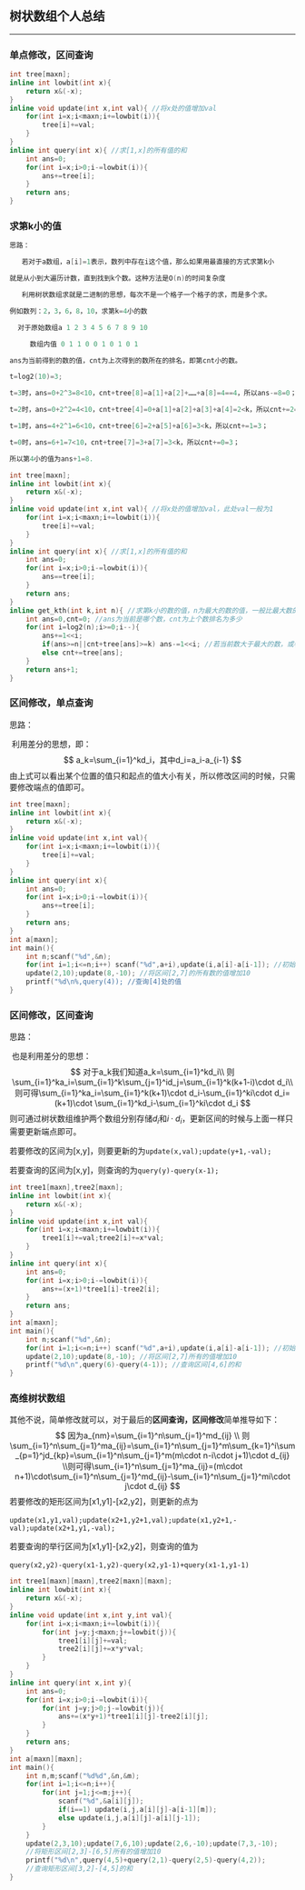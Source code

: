 ## 树状数组个人总结

---

### 单点修改，区间查询

```cpp
int tree[maxn];
inline int lowbit(int x){
    return x&(-x);
}
inline void update(int x,int val){ //将x处的值增加val
    for(int i=x;i<maxn;i+=lowbit(i)){
        tree[i]+=val;
    }
}
inline int query(int x){ //求[1,x]的所有值的和
    int ans=0;
    for(int i=x;i>0;i-=lowbit(i)){
        ans+=tree[i];
    }
    return ans;
}
```

### 求第k小的值

```cpp
思路：

​	若对于a数组，a[i]=1表示，数列中存在i这个值，那么如果用最直接的方式求第k小

就是从小到大遍历计数，直到找到k个数。这种方法是O(n)的时间复杂度

​	利用树状数组求就是二进制的思想，每次不是一个格子一个格子的求，而是多个求。

例如数列：2，3，6，8，10，求第k=4小的数

  对于原始数组a 1 2 3 4 5 6 7 8 9 10

​	  数组内值 0 1 1 0 0 1 0 1 0 1

ans为当前得到的数的值，cnt为上次得到的数所在的排名，即第cnt小的数。

t=log2(10)=3;

t=3时，ans=0+2^3=8<10，cnt+tree[8]=a[1]+a[2]+……+a[8]=4==4，所以ans-=8=0；

t=2时，ans=0+2^2=4<10，cnt+tree[4]=0+a[1]+a[2]+a[3]+a[4]=2<k，所以cnt+=2=2；

t=1时，ans=4+2^1=6<10，cnt+tree[6]=2+a[5]+a[6]=3<k，所以cnt+=1=3；

t=0时，ans=6+1=7<10，cnt+tree[7]=3+a[7]=3<k，所以cnt+=0=3；

所以第4小的值为ans+1=8.
```

```cpp
int tree[maxn];
inline int lowbit(int x){
    return x&(-x);
}
inline void update(int x,int val){ //将x处的值增加val，此处val一般为1
    for(int i=x;i<maxn;i+=lowbit(i)){
        tree[i]+=val;
    }
}
inline int query(int x){ //求[1,x]的所有值的和
    int ans=0;
    for(int i=x;i>0;i-=lowbit(i)){
        ans==tree[i];
    }
    return ans;
}
inline get_kth(int k,int n){ //求第k小的数的值，n为最大的数的值，一般比最大数的值大1
    int ans=0,cnt=0; //ans为当前是哪个数，cnt为上个数排名为多少
    for(int i=log2(n);i>=0;i--){
        ans+=1<<i;
        if(ans>=n||cnt+tree[ans]>=k) ans-=1<<i; //若当前数大于最大的数，或者排名大于k，回退
        else cnt+=tree[ans];
    }
    return ans+1;
}
```

### 区间修改，单点查询

思路：

​	利用差分的思想，即：
$$
a_k=\sum_{i=1}^kd_i，其中d_i=a_i-a_{i-1}
$$
由上式可以看出某个位置的值只和起点的值大小有关，所以修改区间的时候，只需要修改端点的值即可。



```cpp
int tree[maxn];
inline int lowbit(int x){
    return x&(-x);
}
inline void update(int x,int val){
    for(int i=x;i<maxn;i+=lowbit(i)){
        tree[i]+=val;
    }
}
inline int query(int x){
	int ans=0;
    for(int i=x;i>0;i-=lowbit(i)){
        ans+=tree[i];
    }
    return ans;
}
int a[maxn];
int main(){
    int n;scanf("%d",&n);
    for(int i=1;i<=n;i++) scanf("%d",a+i),update(i,a[i]-a[i-1]); //初始化
   	update(2,10);update(8,-10); //将区间[2,7]的所有数的值增加10
   	printf("%d\n%,query(4)); //查询[4]处的值
}
```

### 区间修改，区间查询

思路：

​	也是利用差分的思想：
$$
对于a_k我们知道a_k=\sum_{i=1}^kd_i\\
则\sum_{i=1}^ka_i=\sum_{i=1}^k\sum_{j=1}^id_j=\sum_{i=1}^k(k+1-i)\cdot d_i\\
则可得\sum_{i=1}^ka_i=\sum_{i=1}^k(k+1)\cdot d_i-\sum_{i=1}^ki\cdot d_i=(k+1)\cdot \sum_{i=1}^kd_i-\sum_{i=1}^ki\cdot d_i
$$
则可通过树状数组维护两个数组分别存储$d_i$和$i\cdot d_i$，更新区间的时候与上面一样只需要更新端点即可。

若要修改的区间为[x,y]，则要更新的为`update(x,val);update(y+1,-val);`

若要查询的区间为[x,y]，则查询的为`query(y)-query(x-1);`

```cpp
int tree1[maxn],tree2[maxn];
inline int lowbit(int x){
    return x&(-x);
}
inline void update(int x,int val){
    for(int i=x;i<maxn;i+=lowbit(i)){
        tree1[i]+=val;tree2[i]+=x*val;
    }
}
inline int query(int x){
    int ans=0;
    for(int i=x;i>0;i-=lowbit(i)){
        ans+=(x+1)*tree1[i]-tree2[i];
    }
    return ans;
}
int a[maxn];
int main(){
    int n;scanf("%d",&n);
    for(int i=1;i<=n;i++) scanf("%d",a+i),update(i,a[i]-a[i-1]); //初始化
    update(2,10);update(8,-10); //将区间[2,7]所有的值增加10
    printf("%d\n",query(6)-query(4-1)); //查询区间[4,6]的和
}
```

### 高维树状数组

其他不说，简单修改就可以，对于最后的**区间查询，区间修改**简单推导如下：
$$
因为a_{nm}=\sum_{i=1}^n\sum_{j=1}^md_{ij}
\\ 则\sum_{i=1}^n\sum_{j=1}^ma_{ij}=\sum_{i=1}^n\sum_{j=1}^m\sum_{k=1}^i\sum_{p=1}^jd_{kp}=\sum_{i=1}^n\sum_{j=1}^m(m\cdot n-i\cdot j+1)\cdot d_{ij}
\\则可得\sum_{i=1}^n\sum_{j=1}^ma_{ij}=(m\cdot n+1)\cdot\sum_{i=1}^n\sum_{j=1}^md_{ij}-\sum_{i=1}^n\sum_{j=1}^mi\cdot j\cdot d_{ij}
$$
若要修改的矩形区间为[x1,y1]-[x2,y2]，则更新的点为

​`update(x1,y1,val);update(x2+1,y2+1,val);update(x1,y2+1,-val);update(x2+1,y1,-val);`

若要查询的举行区间为[x1,y1]-[x2,y2]，则查询的值为

​			`query(x2,y2)-query(x1-1,y2)-query(x2,y1-1)+query(x1-1,y1-1)`

```cpp
int tree1[maxn][maxn],tree2[maxn][maxn];
inline int lowbit(int x){
    return x&(-x);
}
inline void update(int x,int y,int val){
    for(int i=x;i<maxn;i+=lowbit(i)){
        for(int j=y;j<maxn;j+=lowbit(j)){
            tree1[i][j]+=val;
            tree2[i][j]+=x*y*val;
        }
    }
}
inline int query(int x,int y){
    int ans=0;
    for(int i=x;i>0;i-=lowbit(i)){
        for(int j=y;j>0;j-=lowbit(j)){
            ans+=(x*y+1)*tree1[i][j]-tree2[i][j];
        }
    }
    return ans;
}
int a[maxn][maxn];
int main(){
    int n,m;scanf("%d%d",&n,&m);
    for(int i=1;i<=n;i++){
        for(int j=1;j<=m;j++){
            scanf("%d",&a[i][j]);
            if(i==1) update(i,j,a[i][j]-a[i-1][m]);
            else update(i,j,a[i][j]-a[i][j-1]);
        }
    }
    update(2,3,10);update(7,6,10);update(2,6,-10);update(7,3,-10); 
    //将矩形区间[2,3]-[6,5]所有的值增加10
    printf("%d\n",query(4,5)+query(2,1)-query(2,5)-query(4,2)); 
    //查询矩形区间[3,2]-[4,5]的和
}
```



